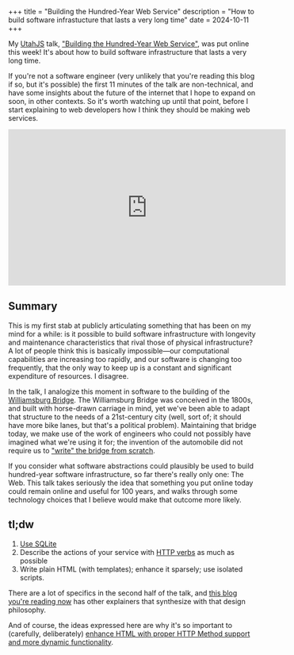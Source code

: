 +++
title = "Building the Hundred-Year Web Service"
description = "How to build software infrastucture that lasts a very long time"
date = 2024-10-11
+++

<style>
iframe {
  display: block;
  margin: 10px auto;
}
</style>

My [UtahJS](https://utahjs.com/) talk, ["Building the Hundred-Year Web Service"](https://www.youtube.com/watch?v=lASLZ9TgXyc), was put online this week!
It's about how to build software infrastructure that lasts a very long time.

<!-- more -->

If you're not a software engineer (very unlikely that you're reading this blog if so, but it's possible) the first 11 minutes of the talk are non-technical, and have some insights about the future of the internet that I hope to expand on soon, in other contexts.
So it's worth watching up until that point, before I start explaining to web developers how I think they should be making web services.

<iframe width="560" height="315" src="https://www.youtube-nocookie.com/embed/lASLZ9TgXyc?si=QbvceWOSzarlGWVr" title="YouTube video player" frameborder="0" allow="accelerometer; autoplay; clipboard-write; encrypted-media; gyroscope; picture-in-picture; web-share" referrerpolicy="strict-origin-when-cross-origin" allowfullscreen></iframe>

## Summary

This is my first stab at publicly articulating something that has been on my mind for a while: is it possible to build software infrastructure with longevity and maintenance characteristics that rival those of physical infrastructure?
A lot of people think this is basically impossible—our computational capabilities are increasing too rapidly, and our software is changing too frequently, that the only way to keep up is a constant and significant expenditure of resources.
I disagree.

In the talk, I analogize this moment in software to the building of the [Williamsburg Bridge](https://en.wikipedia.org/wiki/Williamsburg_Bridge).
The Williamsburg Bridge was conceived in the 1800s, and built with horse-drawn carriage in mind, yet we've been able to adapt that structure to the needs of a 21st-century city (well, sort of; it should have more bike lanes, but that's a political problem).
Maintaining that bridge today, we make use of the work of engineers who could not possibly have imagined what we're using it for; the invention of the automobile did not require us to ["write" the bridge from scratch](https://www.joelonsoftware.com/2000/04/06/things-you-should-never-do-part-i/).

If you consider what software abstractions could plausibly be used to build hundred-year software infrastructure, so far there's really only one: The Web.
This talk takes seriously the idea that something you put online today could remain online and useful for 100 years, and walks through some technology choices that I believe would make that outcome more likely.

## tl;dw

1. [Use SQLite](https://blog.wesleyac.com/posts/consider-sqlite)
2. Describe the actions of your service with [HTTP verbs](https://alexanderpetros.com/triptych/form-http-methods#REST-in%20Practice) as much as possible
3. Write plain HTML (with templates); enhance it sparsely; use isolated scripts.

There are a lot of specifics in the second half of the talk, and [this blog you're reading now](/blog) has other explainers that synthesize with that design philosophy.

And of course, the ideas expressed here are why it's so important to (carefully, deliberately) [enhance HTML with proper HTTP Method support and more dynamic functionality](https://alexanderpetros.com/triptych/).
